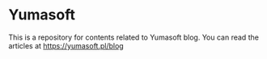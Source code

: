 # Yumasoft

This is a repository for contents related to Yumasoft blog.
You can read the articles at https://yumasoft.pl/blog
